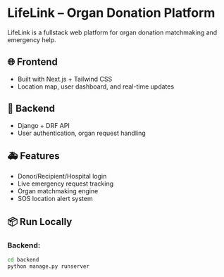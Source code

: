 # LifeLink – Organ Donation Platform

LifeLink is a fullstack web platform for organ donation matchmaking and emergency help.

## 🌐 Frontend
- Built with Next.js + Tailwind CSS
- Location map, user dashboard, and real-time updates

## 🔧 Backend
- Django + DRF API
- User authentication, organ request handling

## 🚑 Features
- Donor/Recipient/Hospital login
- Live emergency request tracking
- Organ matchmaking engine
- SOS location alert system

## 📦 Run Locally

### Backend:
```bash
cd backend
python manage.py runserver
